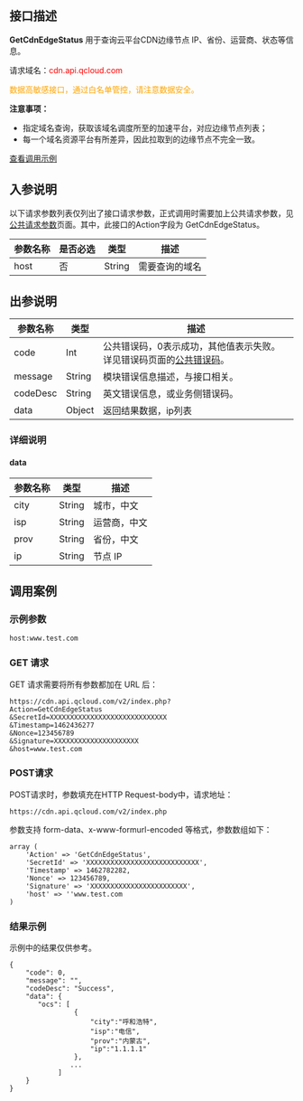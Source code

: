 ## 接口描述
**GetCdnEdgeStatus** 用于查询云平台CDN边缘节点 IP、省份、运营商、状态等信息。

请求域名：<font style="color:red">cdn.api.qcloud.com</font>

<font color="orange">数据高敏感接口，通过白名单管控，请注意数据安全。</font>

**注意事项：**

+ 指定域名查询，获取该域名调度所至的加速平台，对应边缘节点列表；
+ 每一个域名资源平台有所差异，因此拉取到的边缘节点不完全一致。

[查看调用示例](http://tcecqpoc.fsphere.cn/document/product/228/1734)

## 入参说明
以下请求参数列表仅列出了接口请求参数，正式调用时需要加上公共请求参数，见[公共请求参数](http://tcecqpoc.fsphere.cn/doc/api/231/4473)页面。其中，此接口的Action字段为 GetCdnEdgeStatus。

| 参数名称 | 是否必选 | 类型     | 描述      |
| ---- | ---- | ------ | ------- |
| host | 否    | String | 需要查询的域名 |

## 出参说明
| 参数名称     | 类型     | 描述                                       |
| -------- | ------ | ---------------------------------------- |
| code     | Int    | 公共错误码，0表示成功，其他值表示失败。详见错误码页面的[公共错误码](http://tcecqpoc.fsphere.cn/doc/api/231/5078#1.-.E5.85.AC.E5.85.B1.E9.94.99.E8.AF.AF.E7.A0.81)。 |
| message  | String | 模块错误信息描述，与接口相关。                          |
| codeDesc | String | 英文错误信息，或业务侧错误码。                          |
| data     | Object | 返回结果数据，ip列表                              |

### 详细说明

#### data

| 参数名称 | 类型     | 描述     |
| ---- | ------ | ------ |
| city | String | 城市，中文  |
| isp  | String | 运营商，中文 |
| prov | String | 省份，中文  |
| ip   | String | 节点 IP  |


## 调用案例
### 示例参数
```
host:www.test.com
```

### GET 请求
GET 请求需要将所有参数都加在 URL 后：
```
https://cdn.api.qcloud.com/v2/index.php?
Action=GetCdnEdgeStatus
&SecretId=XXXXXXXXXXXXXXXXXXXXXXXXXXXXX
&Timestamp=1462436277
&Nonce=123456789
&Signature=XXXXXXXXXXXXXXXXXXXXX
&host=www.test.com
```

### POST请求
POST请求时，参数填充在HTTP Request-body中，请求地址：
```
https://cdn.api.qcloud.com/v2/index.php
```
参数支持 form-data、x-www-formurl-encoded 等格式，参数数组如下：

```
array (
	'Action' => 'GetCdnEdgeStatus',
	'SecretId' => 'XXXXXXXXXXXXXXXXXXXXXXXXXXXX',
	'Timestamp' => 1462782282,
	'Nonce' => 123456789,
	'Signature' => 'XXXXXXXXXXXXXXXXXXXXXXXX',
	'host' => ''www.test.com
)
```

### 结果示例

示例中的结果仅供参考。

```
{
    "code": 0,
    "message": "",
    "codeDesc": "Success",
    "data": {
       "ocs": [
            	{
                	"city":"呼和浩特",
                	"isp":"电信",
                	"prov":"内蒙古",
                	"ip":"1.1.1.1"
            	},
               ...
            ]
    }
}
```



